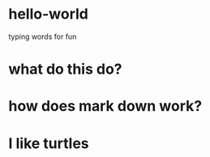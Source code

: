 # hello-world

typing words for fun

# what do this do?

# how does mark down work?

# I like turtles